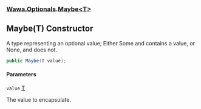 ### [Wawa.Optionals](Wawa.Optionals.md 'Wawa.Optionals').[Maybe&lt;T&gt;](Maybe{T}.md 'Wawa.Optionals.Maybe<T>')

## Maybe(T) Constructor

A type representing an optional value; Either Some and contains a value, or None, and does not.

```csharp
public Maybe(T value);
```
#### Parameters

<a name='Wawa.Optionals.Maybe_T_.Maybe(T).value'></a>

`value` [T](Maybe{T}.md#Wawa.Optionals.Maybe_T_.T 'Wawa.Optionals.Maybe<T>.T')

The value to encapsulate.